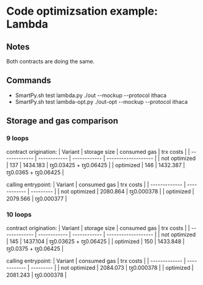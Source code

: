 # Code optimizsation example: Lambda
## Notes
Both contracts are doing the same.

## Commands
- SmartPy.sh test lambda.py ./out --mockup --protocol ithaca
- SmartPy.sh test lambda-opt.py ./out-opt --mockup --protocol ithaca

## Storage and gas comparison
### 9 loops
contract origination:
| Variant       | storage size | consumed gas | trx costs           |
| ------------- | ------------ | ------------ | ------------------- |
| not optimized | 137          | 1434.183     | ꜩ0.03425 + ꜩ0.06425 |
| optimized     | 146          | 1432.387     | ꜩ0.0365  + ꜩ0.06425 |

calling entrypoint:
| Variant       | consumed gas | trx costs |
| ------------- | ------------ | --------- |
| not optimized | 2080.864     | ꜩ0.000378 |
| optimized     | 2079.566     | ꜩ0.000377 |

### 10 loops
contract origination:
| Variant       | storage size | consumed gas | trx costs           |
| ------------- | ------------ | ------------ | ------------------- |
| not optimized | 145          | 1437.104     | ꜩ0.03625 + ꜩ0.06425 |
| optimized     | 150          | 1433.848     | ꜩ0.0375  + ꜩ0.06425 |

calling entrypoint:
| Variant       | consumed gas | trx costs |
| ------------- | ------------ | --------- |
| not optimized | 2084.073     | ꜩ0.000378 |
| optimized     | 2081.243     | ꜩ0.000378 |